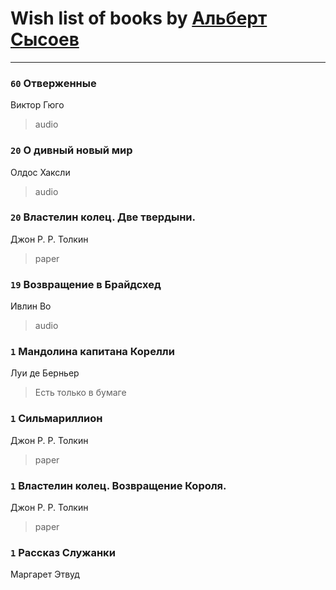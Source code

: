 # Wish list of books by [Альберт Сысоев](http://vk.com/id47446642)
---

### `60` Отверженные
Виктор Гюго
> audio

### `20` О дивный новый мир
Олдос Хаксли
> audio

### `20` Властелин колец. Две твердыни.
Джон Р. Р. Толкин
> paper

### `19` Возвращение в Брайдсхед
Ивлин Во
> audio

### `1` Мандолина капитана Корелли
Луи де Берньер
> Есть только в бумаге

### `1` Сильмариллион
Джон Р. Р. Толкин
> paper

### `1` Властелин колец. Возвращение Короля.
Джон Р. Р. Толкин
> paper

### `1` Рассказ Служанки
Маргарет Этвуд

